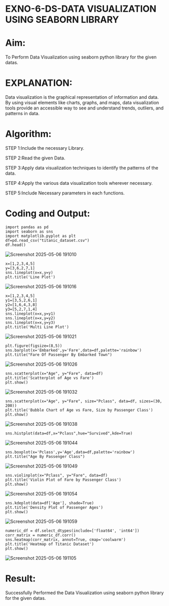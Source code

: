 # EXNO-6-DS-DATA VISUALIZATION USING SEABORN LIBRARY

# Aim:
  To Perform Data Visualization using seaborn python library for the given datas.

# EXPLANATION:
Data visualization is the graphical representation of information and data. By using visual elements like charts, graphs, and maps, data visualization tools provide an accessible way to see and understand trends, outliers, and patterns in data.

# Algorithm:
STEP 1:Include the necessary Library.

STEP 2:Read the given Data.

STEP 3:Apply data visualization techniques to identify the patterns of the data.

STEP 4:Apply the various data visualization tools wherever necessary.

STEP 5:Include Necessary parameters in each functions.

# Coding and Output:

```
import pandas as pd
import seaborn as sns
import matplotlib.pyplot as plt
df=pd.read_csv("titanic_dataset.csv")
df.head()
```
![Screenshot 2025-05-06 191010](https://github.com/user-attachments/assets/cce33967-c5ba-4766-9d7e-bbe1c730fe8a)
```
x=[1,2,3,4,5]
y=[3,6,2,7,1]
sns.lineplot(x=x,y=y)
plt.title('Line Plot')
```
![Screenshot 2025-05-06 191016](https://github.com/user-attachments/assets/603800fc-46b8-44a0-87f7-2564b61c32fd)
```
x=[1,2,3,4,5]
y1=[3,5,2,6,1]
y2=[1,6,4,3,8]
y3=[5,2,7,1,4]
sns.lineplot(x=x,y=y1)
sns.lineplot(x=x,y=y2)
sns.lineplot(x=x,y=y3)
plt.title('Multi Line Plot')
```
![Screenshot 2025-05-06 191021](https://github.com/user-attachments/assets/c02f55e9-e13f-47e5-8e22-617c6e7e07eb)

```
plt.figure(figsize=(8,5))
sns.barplot(x='Embarked',y='Fare',data=df,palette='rainbow')
plt.title("Fare Of Passenger By Embarked Town")
```
![Screenshot 2025-05-06 191026](https://github.com/user-attachments/assets/9fdcfb6f-7713-4f73-b531-18eb64907484)

```
sns.scatterplot(x="Age", y="Fare", data=df)
plt.title('Scatterplot of Age vs Fare')
plt.show()
```
![Screenshot 2025-05-06 191032](https://github.com/user-attachments/assets/bd7e8293-c981-4650-aab5-dffc79586038)

```
sns.scatterplot(x="Age", y="Fare", size="Pclass", data=df, sizes=(30, 200))
plt.title('Bubble Chart of Age vs Fare, Size by Passenger Class')
plt.show()
```
![Screenshot 2025-05-06 191038](https://github.com/user-attachments/assets/bf851b00-3fee-43b8-b734-b55ed77bdb2d)

```
sns.histplot(data=df,x="Pclass",hue="Survived",kde=True)
```
![Screenshot 2025-05-06 191044](https://github.com/user-attachments/assets/dee20af8-af16-46e3-b791-3bb7f696f94a)

```
sns.boxplot(x='Pclass',y='Age',data=df,palette='rainbow')
plt.title("Age By Passenger Class")
```
![Screenshot 2025-05-06 191049](https://github.com/user-attachments/assets/7b130273-1f16-467e-b4d5-21eca29f3846)

```
sns.violinplot(x="Pclass", y="Fare", data=df)
plt.title('Violin Plot of Fare by Passenger Class')
plt.show()
```
![Screenshot 2025-05-06 191054](https://github.com/user-attachments/assets/44ad7219-45cf-4e46-8817-d86172fbc228)

```
sns.kdeplot(data=df['Age'], shade=True)
plt.title('Density Plot of Passenger Ages')
plt.show()
```
![Screenshot 2025-05-06 191059](https://github.com/user-attachments/assets/c8aa9bc7-de16-43a0-b350-3a7fa7e8f7df)

```
numeric_df = df.select_dtypes(include=['float64', 'int64'])
corr_matrix = numeric_df.corr()
sns.heatmap(corr_matrix, annot=True, cmap='coolwarm')
plt.title('Heatmap of Titanic Dataset')
plt.show()
```
![Screenshot 2025-05-06 191105](https://github.com/user-attachments/assets/fcbd950d-d267-4fb4-88ec-de807d22b32a)

# Result:
Successfully Performed the Data Visualization using seaborn python library for the given datas.
